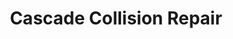 ---
title: "Cascade Collision Repair"
url: /west-haven/cascade-collision-repair/
shop: car repair
---